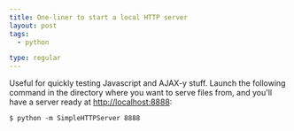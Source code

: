 ```yaml
---
title: One-liner to start a local HTTP server
layout: post
tags:
  - python

type: regular
---
```


Useful for quickly testing Javascript and AJAX-y stuff. Launch the following command in the directory where you want to serve files from, and you'll have a server ready at <http://localhost:8888>:

<!-- code[bash] -->

    $ python -m SimpleHTTPServer 8888

